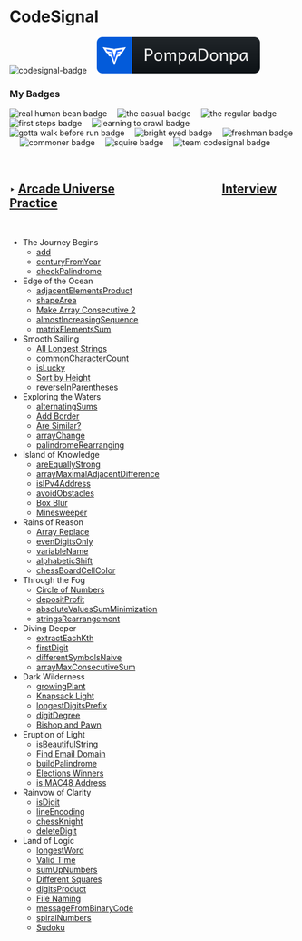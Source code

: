 # **CodeSignal**

<p align="left" >
    <img src='https://app.codesignal.com/badges/user-level/22.svg' alt='codesignal-badge' style="width: 32px" />&emsp;
    <a href='https://app.codesignal.com/profile/pompadonpa'>
        <img src='../../Assets/svg/codesignal.svg' alt='codesignal-badge' />
    </a>
</p>


### My Badges


<p align="left" >
    <img src='https://app.codesignal.com/user-icons/miscellaneous/email_verified.svg' alt='real human bean badge' style="width: 32px" />&emsp;
    <img src='https://app.codesignal.com/user-icons/activity/visit_3.svg' alt='the casual badge' style="width: 32px" />&emsp;
    <img src='https://app.codesignal.com/user-icons/activity/visit_5.svg' alt='the regular badge' style="width: 32px" />&emsp;
    <img src='https://app.codesignal.com/user-icons/solved/solved_1.svg' alt='first steps badge' style="width: 32px" />&emsp;
    <img src='https://app.codesignal.com/user-icons/solved/solved_5.svg' alt='learning to crawl badge' style="width: 32px" />&emsp;
    <img src='https://app.codesignal.com/user-icons/solved/solved_20.svg' alt='gotta walk before run badge' style="width: 32px" />&emsp;
    <img src='https://app.codesignal.com/user-icons/interview_practice/plan_selected.svg' alt='bright eyed badge' style="width: 32px" />&emsp;
    <img src='https://app.codesignal.com/user-icons/interview_practice/ipm_topic_1.svg' alt='freshman badge' style="width: 32px" />&emsp;
    <img src='https://app.codesignal.com/user-icons/arcade/arcade_levels_1.svg' alt='commoner badge' style="width: 32px" />&emsp;
    <img src='https://app.codesignal.com/user-icons/arcade/arcade_levels_3.svg' alt='squire badge' style="width: 32px" />&emsp;
    <img src='https://app.codesignal.com/user-icons/miscellaneous/team_codefights.svg' alt='team codesignal badge' style="width: 32px" />&emsp;

</p>
<br id='center'/>

## ‣ [Arcade Universe](https://app.codesignal.com/arcade)&emsp;&emsp;&emsp;&emsp;&emsp;&emsp;&emsp;&emsp;&emsp;[Interview Practice](https://github.com/PompaDonpa/WhiteBoard/tree/main/Algorithms/CodeSignal/Interview%20Practice#center)
<br />

-   The Journey Begins
    -   [add](https://github.com/PompaDonpa/WhiteBoard/tree/main/Algorithms/CodeSignal/Arcade%20Universe/add)
    -   [centuryFromYear](https://github.com/PompaDonpa/WhiteBoard/tree/main/Algorithms/CodeSignal/Arcade%20Universe/century-from-year)
    -   [checkPalindrome](https://github.com/PompaDonpa/WhiteBoard/tree/main/Algorithms/CodeSignal/Arcade%20Universe/check-palindrome)
-   Edge of the Ocean
    -   [adjacentElementsProduct]("#")
    -   [shapeArea]()
    -   [Make Array Consecutive 2]()
    -   [almostIncreasingSequence]()
    -   [matrixElementsSum]()
-   Smooth Sailing
    -   [All Longest Strings]()
    -   [commonCharacterCount]()
    -   [isLucky]()
    -   [Sort by Height]()
    -   [reverseInParentheses]()
-   Exploring the Waters
    -   [alternatingSums]()
    -   [Add Border]()
    -   [Are Similar?]()
    -   [arrayChange]()
    -   [palindromeRearranging]()
-   Island of Knowledge
    -   [areEquallyStrong]()
    -   [arrayMaximalAdjacentDifference]()
    -   [isIPv4Address]()
    -   [avoidObstacles]()
    -   [Box Blur]()
    -   [Minesweeper]()
-   Rains of Reason
    -   [Array Replace]()
    -   [evenDigitsOnly]()
    -   [variableName]()
    -   [alphabeticShift]()
    -   [chessBoardCellColor]()
-   Through the Fog
    -   [Circle of Numbers]()
    -   [depositProfit]()
    -   [absoluteValuesSumMinimization]()
    -   [stringsRearrangement]()
-   Diving Deeper
    -   [extractEachKth]()
    -   [firstDigit]()
    -   [differentSymbolsNaive]()
    -   [arrayMaxConsecutiveSum]()
-   Dark Wilderness
    -   [growingPlant]()
    -   [Knapsack Light]()
    -   [longestDigitsPrefix]()
    -   [digitDegree]()
    -   [Bishop and Pawn]()
-   Eruption of Light
    -   [isBeautifulString]()
    -   [Find Email Domain]()
    -   [buildPalindrome]()
    -   [Elections Winners]()
    -   [is MAC48 Address]()
-   Rainvow of Clarity
    -   [isDigit]()
    -   [lineEncoding]()
    -   [chessKnight]()
    -   [deleteDigit]()
-   Land of Logic
    -   [longestWord]()
    -   [Valid Time]()
    -   [sumUpNumbers]()
    -   [Different Squares]()
    -   [digitsProduct]()
    -   [File Naming]()
    -   [messageFromBinaryCode]()
    -   [spiralNumbers]()
    -   [Sudoku]()

